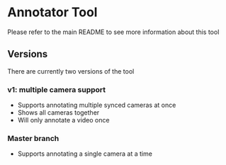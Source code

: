 # Annotator Tool

Please refer to the main README to see more information about this tool

## Versions

There are currently two versions of the tool

### v1: multiple camera support

* Supports annotating multiple synced cameras at once
* Shows all cameras together
* Will only annotate a video once

### Master branch

* Supports annotating a single camera at a time 